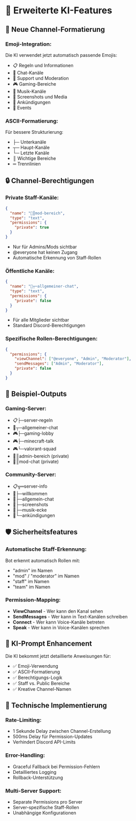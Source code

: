 # 🚀 Erweiterte KI-Features

## 🎨 Neue Channel-Formatierung

### **Emoji-Integration:**
Die KI verwendet jetzt automatisch passende Emojis:
- 📋 Regeln und Informationen
- 💬 Chat-Kanäle
- 🔧 Support und Moderation
- 🎮 Gaming-Bereiche
- 🎵 Musik-Kanäle
- 📸 Screenshots und Media
- 🚀 Ankündigungen
- 🌟 Events

### **ASCII-Formatierung:**
Für bessere Strukturierung:
- ├─ Unterkanäle
- ┬─ Haupt-Kanäle
- └─ Letzte Kanäle
- ║ Wichtige Bereiche
- ═ Trennlinien

## 🔒 Channel-Berechtigungen

### **Private Staff-Kanäle:**
```json
{
  "name": "🔧║mod-bereich",
  "type": "text",
  "permissions": {
    "private": true
  }
}
```
- Nur für Admins/Mods sichtbar
- @everyone hat keinen Zugang
- Automatische Erkennung von Staff-Rollen

### **Öffentliche Kanäle:**
```json
{
  "name": "💬┬─allgemeiner-chat",
  "type": "text", 
  "permissions": {
    "private": false
  }
}
```
- Für alle Mitglieder sichtbar
- Standard Discord-Berechtigungen

### **Spezifische Rollen-Berechtigungen:**
```json
{
  "permissions": {
    "viewChannel": ["@everyone", "Admin", "Moderator"],
    "sendMessages": ["Admin", "Moderator"],
    "private": false
  }
}
```

## 🎯 Beispiel-Outputs

### **Gaming-Server:**
- 📋├─server-regeln
- 💬┬─allgemeiner-chat
- 🎮├─gaming-lobby
- 🎮├─minecraft-talk
- 🎮└─valorant-squad
- 🔧║admin-bereich (private)
- 🔧║mod-chat (private)

### **Community-Server:**
- 📋╦═server-info
- 💬├─willkommen
- 💬├─allgemein-chat
- 📸├─screenshots
- 🎵├─musik-ecke
- 🚀└─ankündigungen

## 🛡️ Sicherheitsfeatures

### **Automatische Staff-Erkennung:**
Bot erkennt automatisch Rollen mit:
- "admin" im Namen
- "mod" / "moderator" im Namen  
- "staff" im Namen
- "team" im Namen

### **Permission-Mapping:**
- **ViewChannel** - Wer kann den Kanal sehen
- **SendMessages** - Wer kann in Text-Kanälen schreiben
- **Connect** - Wer kann Voice-Kanäle betreten
- **Speak** - Wer kann in Voice-Kanälen sprechen

## 🎨 KI-Prompt Enhancement

Die KI bekommt jetzt detaillierte Anweisungen für:
- ✅ Emoji-Verwendung
- ✅ ASCII-Formatierung  
- ✅ Berechtigungs-Logik
- ✅ Staff vs. Public Bereiche
- ✅ Kreative Channel-Namen

## 🔧 Technische Implementierung

### **Rate-Limiting:**
- 1 Sekunde Delay zwischen Channel-Erstellung
- 500ms Delay für Permission-Updates
- Verhindert Discord API-Limits

### **Error-Handling:**
- Graceful Fallback bei Permission-Fehlern
- Detailliertes Logging
- Rollback-Unterstützung

### **Multi-Server Support:**
- Separate Permissions pro Server
- Server-spezifische Staff-Rollen
- Unabhängige Konfigurationen